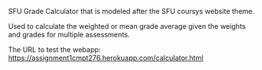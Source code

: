 SFU Grade Calculator that is modeled after the SFU coursys website theme.

Used to calculate the weighted or mean grade average given the weights and grades for multiple assessments.

The URL to test the webapp: https://assignment1cmpt276.herokuapp.com/calculator.html
